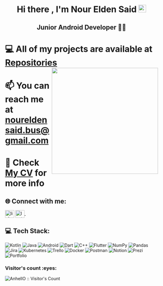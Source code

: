 <h1 align="center">Hi there , I'm Nour Elden Said <img src="https://media.giphy.com/media/hvRJCLFzcasrR4ia7z/giphy.gif" width="25"> </h1>
<h2 align="center"> Junior Android Developer 👨‍💻 </h2>

# 💻 All of my projects are available at [Repositories](https://github.com/noureldensaid?tab=repositories)  <img  align="right" src= "https://user-images.githubusercontent.com/93207605/235039871-3b441576-6068-4c3a-b597-fe0c40083806.gif" width ="350px" ></img>
# 📫 You can reach me at noureldensaid.bus@gmail.com
# 📄 Check [My CV](https://drive.google.com/file/d/1PMoYIpAQoNPlAZoXzcXBAg10n2EUFSgE/view) for more info

 ## 🌐 Connect with me:

<p align="left">
<a href="https://linkedin.com/in/noureldensaid" target="blank"><img align="center"
src="https://raw.githubusercontent.com/rahuldkjain/github-profile-readme-generator/master/src/images/icons/Social/linked-in-alt.svg"
alt="linkedIn" height="25px" width="30px" /></a>
   <a href="https://leetcode.com/nourmorgan01/" target="_blank">
    <img align="center" alt="leetcode | GitHub" height="25px" width="30px" src="https://user-images.githubusercontent.com/93207605/235032353-6061a726-e619-4c1c-b311-f71571a059bd.png" />
  </a> &nbsp;&nbsp;
</p>


## 💻 Tech Stack:
![Kotlin](https://img.shields.io/badge/kotlin-000000.svg?style=for-the-badge&logo=kotlin&logoColor=Red) ![Java](https://img.shields.io/badge/java-%23ED8B00.svg?style=for-the-badge&logo=java&logoColor=white) ![Android](https://img.shields.io/badge/Android-000000.svg?style=for-the-badge&logo=Android&logoColor=White) ![Dart](https://img.shields.io/badge/dart-%230175C2.svg?style=for-the-badge&logo=dart&logoColor=white) ![C++](https://img.shields.io/badge/c++-%2300599C.svg?style=for-the-badge&logo=c%2B%2B&logoColor=white) ![Flutter](https://img.shields.io/badge/Flutter-%2302569B.svg?style=for-the-badge&logo=Flutter&logoColor=white)  ![NumPy](https://img.shields.io/badge/numpy-%23013243.svg?style=for-the-badge&logo=numpy&logoColor=white) ![Pandas](https://img.shields.io/badge/pandas-%23150458.svg?style=for-the-badge&logo=pandas&logoColor=white) ![Jira](https://img.shields.io/badge/jira-%230A0FFF.svg?style=for-the-badge&logo=jira&logoColor=white) ![Kubernetes](https://img.shields.io/badge/kubernetes-%23326ce5.svg?style=for-the-badge&logo=kubernetes&logoColor=white) ![Trello](https://img.shields.io/badge/Trello-%23026AA7.svg?style=for-the-badge&logo=Trello&logoColor=white) ![Docker](https://img.shields.io/badge/docker-%230db7ed.svg?style=for-the-badge&logo=docker&logoColor=white) ![Postman](https://img.shields.io/badge/Postman-FF6C37?style=for-the-badge&logo=postman&logoColor=white) ![Notion](https://img.shields.io/badge/Notion-%23000000.svg?style=for-the-badge&logo=notion&logoColor=white) ![Prezi](https://img.shields.io/badge/Prezi-%23000000.svg?style=for-the-badge&logo=Prezi&logoColor=white) ![Portfolio](https://img.shields.io/badge/Portfolio-%23000000.svg?style=for-the-badge&logo=firefox&logoColor=#FF7139)
 



<h3 align="left">Visitor's count :eyes:</h3>

<p align="left"><img src="https://profile-counter.glitch.me/{noureldensaid}/count.svg" alt="AnhellO :: Visitor's Count" /></p>

 
